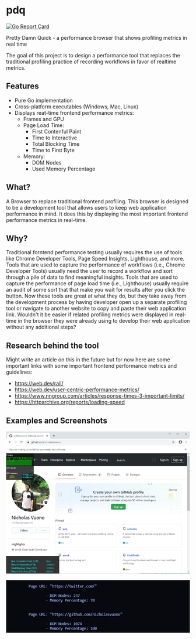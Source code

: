 # pdq
[![Go Report Card](https://goreportcard.com/badge/github.com/nicholasvuono/pdq)](https://goreportcard.com/report/github.com/nicholasvuono/pdq)

Pretty Damn Quick - a performance browser that shows profiling metrics in real time

The goal of this project is to design a performance tool that replaces the traditional profiling practice of recording workflows in favor of realtime metrics.

## Features

* Pure Go implementation
* Cross-platform executables (Windows, Mac, Linux)
* Displays reat-time frontend performance metrics:
    * Frames and GPU
    * Page Load Time:
        * First Contenful Paint
        * Time to Interactive
        * Total Blocking Time
        * Time to First Byte
    * Memory:
        * DOM Nodes
        * Used Memory Percentage

## What?

A Browser to replace traditional frontend profiling. This browser is designed to be a development tool that allows users to keep web application performance in mind. It does this by displaying the most important frontend performance metrics in real-time. 

## Why?

Traditional forntend performance testing usually requires the use of tools like Chrome Developer Tools, Page Speed Insights, Lighthouse, and more. Tools that are used to capture the performance of workflows (i.e., Chrome Developer Tools) usually need the user to record a workflow and sort through a pile of data to find meaningful insights. Tools that are used to capture the performance of page load time (i.e., Lighthouse) usually require an audit of some sort that that make you wait for results after you click the button. Now these tools are great at what they do, but they take away from the development process by having developer open up a separate profiling tool or navigate to another website to copy and paste their web application link. Wouldn't it be easier if related profiling metrics were displayed in real-time in the browser they were already using to develop their web application without any additional steps?

## Research behind the tool

Might write an article on this in the future but for now here are some important links with some important frontend performance metrics and guidelines:

* https://web.dev/rail/
* https://web.dev/user-centric-performance-metrics/
* https://www.nngroup.com/articles/response-times-3-important-limits/
* https://httparchive.org/reports/loading-speed

## Examples and Screenshots

![Browser Overlays](./images/overlays.png)

![Terminal Output](./images/terminal.png)



